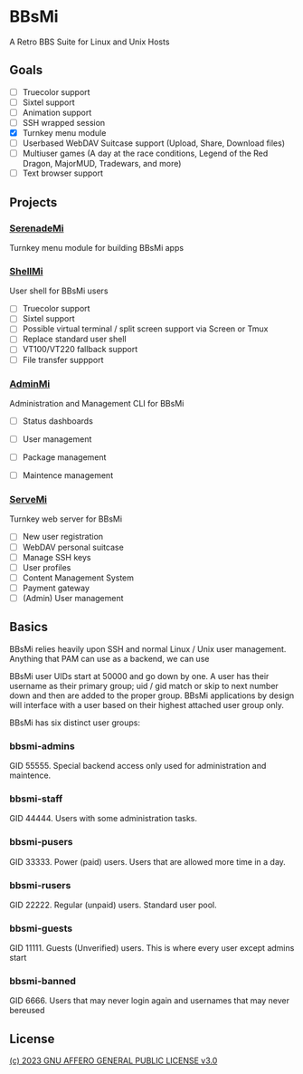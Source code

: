 # BBsMi
A Retro BBS Suite for Linux and Unix Hosts

## Goals
- [ ] Truecolor support
- [ ] Sixtel support
- [ ] Animation support
- [ ] SSH wrapped session
- [x] Turnkey menu module
- [ ] Userbased WebDAV Suitcase support (Upload, Share, Download files)
- [ ] Multiuser games (A day at the race conditions, Legend of the Red Dragon, MajorMUD, Tradewars, and more)
- [ ] Text browser support

## Projects

### [SerenadeMi](//github.com/BBsMi/SerenadeMi)
Turnkey menu module for building BBsMi apps

### [ShellMi](//github.com/BBsMi/ShellMi)
User shell for BBsMi users
 - [ ] Truecolor support
 - [ ] Sixtel support
 - [ ] Possible virtual terminal / split screen support via Screen or Tmux
 - [ ] Replace standard user shell
 - [ ] VT100/VT220 fallback support
 - [ ] File transfer suppport

### [AdminMi](//github.com/BBsMi/AdminMi)
Administration and Management CLI for BBsMi
 - [ ] Status dashboards
 - [ ] User management
 - [ ] Package management
 - [ ] Maintence management


### [ServeMi](//github.com/BBsMi/ServeMi)
Turnkey web server for BBsMi
 - [ ] New user registration
 - [ ] WebDAV personal suitcase
 - [ ] Manage SSH keys
 - [ ] User profiles
 - [ ] Content Management System
 - [ ] Payment gateway
 - [ ] (Admin) User management

## Basics
BBsMi relies heavily upon SSH and normal Linux / Unix user management. Anything that PAM can use as a backend, we can use

BBsMi user UIDs start at 50000 and go down by one. A user has their username as their primary group; uid / gid match or skip to next number down and then are added to the proper group. BBsMi applications by design will interface with a user based on their highest attached user group only.

BBsMi has six distinct user groups:

### bbsmi-admins
GID 55555. Special backend access only used for administration and maintence.

### bbsmi-staff
GID 44444. Users with some administration tasks.

### bbsmi-pusers
GID 33333. Power (paid) users. Users that are allowed more time in a day.

### bbsmi-rusers
GID 22222. Regular (unpaid) users. Standard user pool.

### bbsmi-guests
GID 11111. Guests (Unverified) users. This is where every user except admins start

### bbsmi-banned
GID 6666. Users that may never login again and usernames that may never bereused

## License
[(c) 2023 GNU AFFERO GENERAL PUBLIC LICENSE v3.0](//github.com/BBsMi/.github/blob/trunk/LICENSE)
